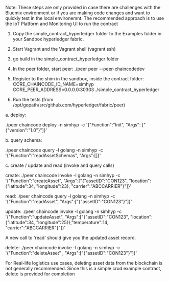 Note: These steps are only provided in case there are challenges with the Bluemix environment or if you are making code changes and want to quickly test in the local environemnt. The recommended approach is to use the IoT Platform and Monitoring UI to run the contract


1. Copy the simple_contract_hyperledger folder to the Examples folder in your Sandbox hyperledger fabric.

2. Start Vagrant and the Vagrant shell (vagrant ssh) 

3. go build in the simple_contract_hyperledger folder

4. In the peer folder, start peer: ./peer peer --peer-chaincodedev

5. Register to the shim in the sandbox, inside the contract folder: CORE_CHAINCODE_ID_NAME=simhyp CORE_PEER_ADDRESS=0.0.0.0:30303 ./simple_contract_hyperledger

6. Run the tests (from  /opt/gopath/src/github.com/hyperledger/fabric/peer)

a. deploy:

./peer chaincode deploy -n simhyp -c '{"Function":"Init", "Args": ["{\"version\":\"1.0\"}"]}'

b. query schema: 

./peer chaincode query -l golang -n simhyp  -c '{"Function":"readAssetSchemas", "Args":[]}'

c. create / update and read (invoke and query calls)

create:
./peer chaincode invoke -l golang -n simhyp -c '{"Function":"createAsset", "Args":["{\"assetID\":\"CON123\", \"location\":{\"latitude\":34, \"longitude\":23},  \"carrier\":\"ABCCARRIER\"}"]}'

read:
./peer chaincode query -l golang -n simhyp -c '{"Function":"readAsset", "Args":["{\"assetID\":\"CON123\"}"]}'

update:
./peer chaincode invoke -l golang -n simhyp -c '{"Function":"updateAsset", "Args":["{\"assetID\":\"CON123\", \"location\":{\"latitude\":34, \"longitude\":25}},\"temperature\":14,  \"carrier\":\"ABCCARRIER\"}"]}'

A new call to 'read' should give you the updated asset record.

delete:
./peer chaincode invoke -l golang -n simhyp -c '{"Function":"deleteAsset" , "Args":["{\"assetID\":\"CON123\"}"]}' 

For Real-life logistics use cases, deleting asset data from the blockchain is not generally recommended. Since this is a simple crud example contract, delete is provided for completion



